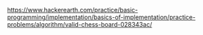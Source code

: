 https://www.hackerearth.com/practice/basic-programming/implementation/basics-of-implementation/practice-problems/algorithm/valid-chess-board-028343ac/
